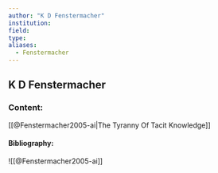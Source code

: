 ```yaml
---
author: "K D Fenstermacher"
institution:
field:
type:
aliases:
  - Fenstermacher
---
```


## K D Fenstermacher

### Content:
[[@Fenstermacher2005-ai|The Tyranny Of Tacit Knowledge]]

#### Bibliography:

![[@Fenstermacher2005-ai]]